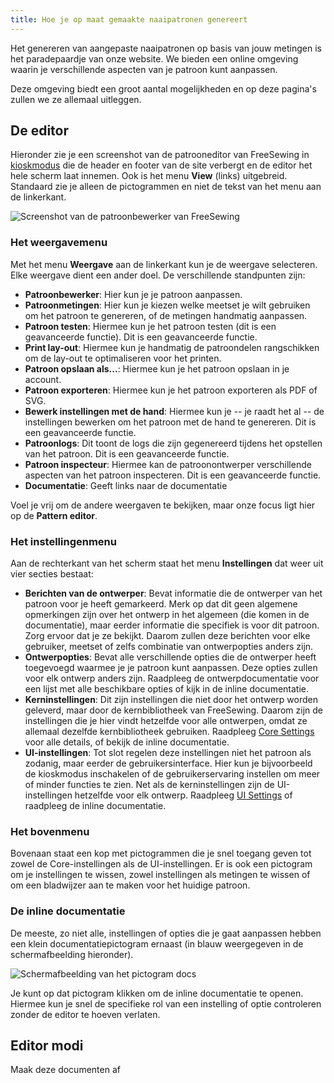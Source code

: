 ```yaml
---
title: Hoe je op maat gemaakte naaipatronen genereert
---
```


Het genereren van aangepaste naaipatronen op basis van jouw metingen is het paradepaardje van onze website. We bieden een online omgeving waarin je verschillende aspecten van je patroon kunt aanpassen.

Deze omgeving biedt een groot aantal mogelijkheden en op deze pagina's zullen we ze allemaal uitleggen.

<ControlTip />

## De editor

Hieronder zie je een screenshot van de patrooneditor van FreeSewing in [kioskmodus](/docs/about/site/draft/ui-settings/kiosk) die de header en footer van de site verbergt en de editor het hele scherm laat innemen. Ook is het menu **View** (links) uitgebreid. Standaard zie je alleen de pictogrammen en niet de tekst van het menu aan de linkerkant.

![Screenshot van de patroonbewerker van FreeSewing](editor.png "Screenshot van de patroonbewerker van Freesewing")

### Het weergavemenu

Met het menu **Weergave** aan de linkerkant kun je de weergave selecteren. Elke weergave dient een ander doel. De verschillende standpunten zijn:

- **Patroonbewerker**: Hier kun je je patroon aanpassen.
- **Patroonmetingen**: Hier kun je kiezen welke meetset je wilt gebruiken om het patroon te genereren, of de metingen handmatig aanpassen.
- **Patroon testen**: Hiermee kun je het patroon testen (dit is een geavanceerde functie). Dit is een geavanceerde functie.
- **Print lay-out**: Hiermee kun je handmatig de patroondelen rangschikken om de lay-out te optimaliseren voor het printen.
- **Patroon opslaan als...**: Hiermee kun je het patroon opslaan in je account.
- **Patroon exporteren**: Hiermee kun je het patroon exporteren als PDF of SVG.
- **Bewerk instellingen met de hand**: Hiermee kun je -- je raadt het al -- de instellingen bewerken om het patroon met de hand te genereren. Dit is een geavanceerde functie.
- **Patroonlogs**: Dit toont de logs die zijn gegenereerd tijdens het opstellen van het patroon. Dit is een geavanceerde functie.
- **Patroon inspecteur**: Hiermee kan de patroonontwerper verschillende aspecten van het patroon inspecteren. Dit is een geavanceerde functie.
- **Documentatie**: Geeft links naar de documentatie

Voel je vrij om de andere weergaven te bekijken, maar onze focus ligt hier op de **Pattern editor**.

### Het instellingenmenu

Aan de rechterkant van het scherm staat het menu **Instellingen** dat weer uit vier secties bestaat:

- **Berichten van de ontwerper**: Bevat informatie die de ontwerper van het patroon voor je heeft gemarkeerd. Merk op dat dit geen algemene opmerkingen zijn over het ontwerp in het algemeen (die komen in de documentatie), maar eerder informatie die specifiek is voor dit patroon. Zorg ervoor dat je ze bekijkt. Daarom zullen deze berichten voor elke gebruiker, meetset of zelfs combinatie van ontwerpopties anders zijn.
- **Ontwerpopties**: Bevat alle verschillende opties die de ontwerper heeft toegevoegd waarmee je je patroon kunt aanpassen. Deze opties zullen voor elk ontwerp anders zijn. Raadpleeg de ontwerpdocumentatie voor een lijst met alle beschikbare opties of kijk in de inline documentatie.
- **Kerninstellingen**: Dit zijn instellingen die niet door het ontwerp worden geleverd, maar door de kernbibliotheek van FreeSewing. Daarom zijn de instellingen die je hier vindt hetzelfde voor alle ontwerpen, omdat ze allemaal dezelfde kernbibliotheek gebruiken. Raadpleeg [Core Settings](/docs/about/site/draft/core-settings) voor alle details, of bekijk de inline documentatie.
- **UI-instellingen**: Tot slot regelen deze instellingen niet het patroon als zodanig, maar eerder de gebruikersinterface. Hier kun je bijvoorbeeld de kioskmodus inschakelen of de gebruikerservaring instellen om meer of minder functies te zien. Net als de kerninstellingen zijn de UI-instellingen hetzelfde voor elk ontwerp. Raadpleeg [UI Settings](/docs/about/site/draft/ui-settings) of raadpleeg de inline documentatie.

### Het bovenmenu

Bovenaan staat een kop met pictogrammen die je snel toegang geven tot zowel de Core-instellingen als de UI-instellingen. Er is ook een pictogram om je instellingen te wissen, zowel instellingen als metingen te wissen of om een bladwijzer aan te maken voor het huidige patroon.

### De inline documentatie

De meeste, zo niet alle, instellingen of opties die je gaat aanpassen hebben een klein documentatiepictogram ernaast (in blauw weergegeven in de schermafbeelding hieronder).

![Schermafbeelding van het pictogram docs](docs.png)

Je kunt op dat pictogram klikken om de inline documentatie te openen. Hiermee kun je snel de specifieke rol van een instelling of optie controleren zonder de editor te hoeven verlaten.

## Editor modi

<Fixme>Maak deze documenten af</Fixme>
